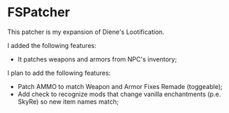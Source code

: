 # FSPatcher

This patcher is my expansion of Diene's Lootification.

I added the following features:
  - It patches weapons and armors from NPC's inventory;
  
I plan to add the following features:
  - Patch AMMO to match Weapon and Armor Fixes Remade (toggeable);
  - Add check to recognize mods that change vanilla enchantments (p.e. SkyRe) so new item names match;
